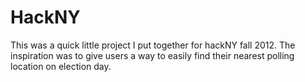 HackNY
======

This was a quick little project I put together for hackNY fall 2012.  The inspiration was to give users a way to easily find their nearest polling location on election day.
